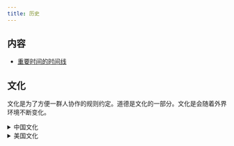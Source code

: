 ```yaml
---
title: 历史
---
```


## 内容
* [重要时间的时间线](./time-line.md)

## 文化
文化是为了方便一群人协作的规则约定。道德是文化的一部分。文化是会随着外界环境不断变化。


<details>
  <summary>中国文化</summary>

1. 社会结构和秩序:

- 儒家思想:强调五伦(君臣、父子、夫妇、兄弟、朋友)的社会秩序
- 家族观念:重视家庭、宗族关系
- 等级制度:如科举制度、官僚体系

2. 思维方式:

- 阴阳五行思想:影响中医、风水等领域
- 中庸之道:追求平衡和谐
- 循环观念:如历史循环论

3. 行为标准:

- 礼仪文化:如拜年、送礼、待客之道
- 集体主义:强调群体利益高于个人
- 面子文化:重视社会评价和人际关系

4. 价值观念:

- 重视教育:尊师重道、读书改变命运
- 勤俭节约:艰苦奋斗的精神
- 孝道:尊老爱幼

5. 规范和制度:

- 传统节日:如春节、中秋节等
- 婚丧嫁娶习俗
- 饮食文化:如餐桌礼仪、地方特色菜系

6. 艺术和审美:

- 书法、国画等传统艺术
- 园林、建筑的美学理念
- 诗词歌赋的文学传统

这些文化元素构成了一个复杂的系统,塑造了中国人的思维方式、行为模式和价值观。它们通过家庭教育、学校教育、社会实践等方式代代相传,成为维系中国社会秩序的重要因素。

</details>

<details>
  <summary>美国文化</summary>
  美国作为一个相对年轻的国家，其文化是多元化的混合体，受到原住民、欧洲殖民者、非洲裔美国人以及后来的移民群体的影响。根据之前讨论的文化定义，我们可以从以下几个方面来探讨美国文化：

1. 社会结构和秩序：

- 民主制度：三权分立、定期选举
- 个人主义：强调个人权利和自由
- 多元文化主义：种族、民族的多样性

2. 思维方式：

- 实用主义：注重实际效果和解决问题
- 创新精神：鼓励创新和冒险
- 乐观主义：相信通过努力可以改变现状

3. 行为标准：

- 直接沟通：倾向于直接表达想法和感受
- 时间观念：注重准时和效率
- 竞争意识：在教育、工作中鼓励竞争

4. 价值观念：

- 机会平等：相信人人都有成功的机会
- 消费主义：重视物质生活质量
- 志愿服务精神：鼓励社区参与和志愿服务

5. 规范和制度：

- 法治精神：尊重法律，相信法律的公正性
- 宗教多样性：宗教自由，但基督教传统影响深远
- 体育文化：如美式足球、棒球等国民运动

6. 艺术和审美：

- 好莱坞电影：塑造了全球流行文化
- 流行音乐：如爵士、摇滚、嘻哈等
- 现代艺术：抽象表现主义等艺术运动

7. 饮食文化：

- 快餐文化：汉堡、披萨等
- 烧烤文化：户外烧烤聚会
- 融合菜：各种族裔美食的混合

8. 节日传统：

- 感恩节：家庭团聚、表达感恩
- 独立日：庆祝国家独立
- 万圣节：社区互动、装扮文化

9. 工作文化：

- 职业流动性：频繁更换工作被视为正常
- 创业精神：鼓励自主创业
- 工作与生活平衡：越来越受重视

这些元素共同构成了美国文化的基本框架，影响着美国人的日常生活、思维方式和价值观。然而，需要注意的是，美国是一个幅员辽阔、人口多样的国家，不同地区、不同群体之间存在显著差异。此外，随着全球化和社会变革，美国文化也在不断演变。

</details>